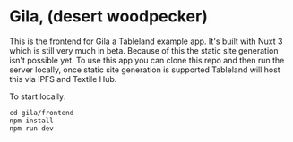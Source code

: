# Gila, (desert woodpecker)

This is the frontend for Gila a Tableland example app.  It's built with Nuxt 3 which is still very much in beta.  Because of this the static site generation isn't possible yet.  To use this app you can clone this repo and then run the server locally, once static site generation is supported Tableland will host this via IPFS and Textile Hub.

To start locally:

```
cd gila/frontend
npm install
npm run dev
```
